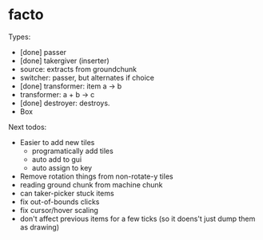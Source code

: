 # facto

Types:

* [done] passer
* [done] takergiver (inserter)
* source: extracts from groundchunk
* switcher: passer, but alternates if choice
* [done] transformer: item a -> b
* transformer: a + b -> c
* [done] destroyer: destroys.
* Box

Next todos:

* Easier to add new tiles
  - programatically add tiles
  - auto add to gui
  - auto assign to key
* Remove rotation things from non-rotate-y tiles
* reading ground chunk from machine chunk
* can taker-picker stuck items
* fix out-of-bounds clicks
* fix cursor/hover scaling
* don't affect previous items for a few ticks (so it doens't just dump them as drawing)
